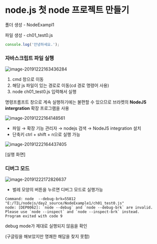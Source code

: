 # node.js 첫 node 프로젝트 만들기

폴더 생성 - NodeExampl1

파일 생성 - ch01_test0.js

~~~javascript
console.log('안녕하세요.');
~~~



### 자바스크립트 파일 실행

![image-20191222163436284](C:\Users\Administrator\AppData\Roaming\Typora\typora-user-images\image-20191222163436284.png)

1. cmd 창으로 이동
2. 해당 js 파일이 있는 경로로 이동(cd 경로 명령어 사용)
3. node  ch01_test0.js 입력해서 실행



명령프롬프트 창으로 계속 실행하기에는 불편할 수 있으므로 브라켓의 **NodeJS intergration** 확장 프로그램을 사용

![image-20191222164148561](C:\Users\Administrator\AppData\Roaming\Typora\typora-user-images\image-20191222164148561.png)

- 파일 → 확장 기능 관리자 → nodejs 검색 → NodeJS integration 설치
- 단축키 ctrl + shift + n으로 실행 가능

![image-20191222164437405](C:\Users\Administrator\AppData\Roaming\Typora\typora-user-images\image-20191222164437405.png)

[실행 화면]



### 디버그 모드

![image-20191222172826637](C:\Users\Administrator\AppData\Roaming\Typora\typora-user-images\image-20191222172826637.png)

- 벌레 모양의 버튼을 누르면 디버그 모드로 실행가능

~~~
Command: node  --debug-brk=55812   "E:/TIL/nodejs/day2_source/NodeExample1/ch01_test0.js" 
node: [DEP0062]: `node --debug` and `node --debug-brk` are invalid. Please use `node --inspect` and `node --inspect-brk` instead.
Program exited with code 9
~~~

debug mode가 제대로 실행되지 않음을 확인

(구글링을 해보았지만 명쾌한 해답을 찾지 못함)


